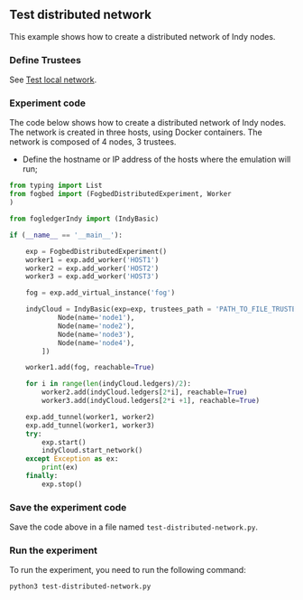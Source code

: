 ## Test distributed network

This example shows how to create a distributed network of Indy nodes.

### Define Trustees

See [Test local network](./test-local-network.md).

### Experiment code

The code below shows how to create a distributed network of Indy nodes. The network is created in three hosts, using Docker containers. The network is composed of 4 nodes, 3 trustees.

- Define the hostname or IP address of the hosts where the emulation will run;

```py
from typing import List
from fogbed import (FogbedDistributedExperiment, Worker
)

from fogledgerIndy import (IndyBasic)

if (__name__ == '__main__'):

    exp = FogbedDistributedExperiment()
    worker1 = exp.add_worker('HOST1')
    worker2 = exp.add_worker('HOST2')
    worker3 = exp.add_worker('HOST3')

    fog = exp.add_virtual_instance('fog')

    indyCloud = IndyBasic(exp=exp, trustees_path = 'PATH_TO_FILE_TRUSTEES.csv', config_nodes=[
            Node(name='node1'),
            Node(name='node2'),
            Node(name='node3'),
            Node(name='node4'),
        ])

    worker1.add(fog, reachable=True)

    for i in range(len(indyCloud.ledgers)/2):
        worker2.add(indyCloud.ledgers[2*i], reachable=True)
        worker3.add(indyCloud.ledgers[2*i +1], reachable=True)

    exp.add_tunnel(worker1, worker2)
    exp.add_tunnel(worker1, worker3)
    try:
        exp.start()
        indyCloud.start_network()
    except Exception as ex:
        print(ex)
    finally:
        exp.stop()

```

### Save the experiment code

Save the code above in a file named `test-distributed-network.py`.

### Run the experiment

To run the experiment, you need to run the following command:

```bash
python3 test-distributed-network.py
```
